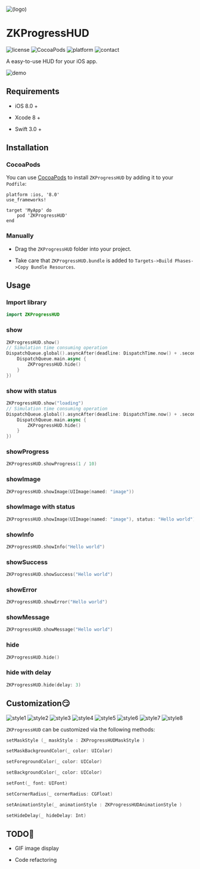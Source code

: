 ![(logo)](https://raw.githubusercontent.com/WangWenzhuang/ZKProgressHUD/master/Demo/image%402x.png)

# ZKProgressHUD

![license](https://img.shields.io/badge/license-MIT-brightgreen.svg)
![CocoaPods](https://img.shields.io/badge/pod-v1.0-brightgreen.svg)
![platform](https://img.shields.io/badge/platform-iOS-brightgreen.svg)
![contact](https://img.shields.io/badge/contact-1020304029%40qq.com-brightgreen.svg)

A easy-to-use HUD for your iOS app.

![demo](https://raw.githubusercontent.com/WangWenzhuang/ZKProgressHUD/master/image/demo.gif)

## Requirements

* iOS 8.0 +

* Xcode 8 +

* Swift 3.0 +

## Installation

### CocoaPods

You can use [CocoaPods](http://cocoapods.org/) to install `ZKProgressHUD` by adding it to your `Podfile`:

```ogdl
platform :ios, '8.0'
use_frameworks!

target 'MyApp' do
    pod 'ZKProgressHUD'
end
```
### Manually

* Drag the `ZKProgressHUD` folder into your project.

* Take care that `ZKProgressHUD.bundle` is added to `Targets->Build Phases->Copy Bundle Resources`.

## Usage

### Import library

```swift
import ZKProgressHUD
```

### show

```swift
ZKProgressHUD.show()
// Simulation time consuming operation
DispatchQueue.global().asyncAfter(deadline: DispatchTime.now() + .seconds(3), execute: {
    DispatchQueue.main.async {
        ZKProgressHUD.hide()
    }
})
```

### show with status

```swift
ZKProgressHUD.show("loading")
// Simulation time consuming operation
DispatchQueue.global().asyncAfter(deadline: DispatchTime.now() + .seconds(3), execute: {
    DispatchQueue.main.async {
        ZKProgressHUD.hide()
    }
})
```

### showProgress

```swift
ZKProgressHUD.showProgress(1 / 10)
```

### showImage

```swift
ZKProgressHUD.showImage(UIImage(named: "image"))
```

### showImage with status

```swift
ZKProgressHUD.showImage(UIImage(named: "image"), status: "Hello world")
```

### showInfo

```swift
ZKProgressHUD.showInfo("Hello world")
```

### showSuccess

```swift
ZKProgressHUD.showSuccess("Hello world")
```

### showError

```swift
ZKProgressHUD.showError("Hello world")
```

### showMessage

```swift
ZKProgressHUD.showMessage("Hello world")
```

### hide

```swift
ZKProgressHUD.hide()
```

### hide with delay

```swift
ZKProgressHUD.hide(delay: 3)
```

## Customization😏

![style1](https://raw.githubusercontent.com/WangWenzhuang/ZKProgressHUD/master/image/style1.PNG)
![style2](https://raw.githubusercontent.com/WangWenzhuang/ZKProgressHUD/master/image/style2.PNG)
![style3](https://raw.githubusercontent.com/WangWenzhuang/ZKProgressHUD/master/image/style3.PNG)
![style4](https://raw.githubusercontent.com/WangWenzhuang/ZKProgressHUD/master/image/style4.PNG)
![style5](https://raw.githubusercontent.com/WangWenzhuang/ZKProgressHUD/master/image/style5.PNG)
![style6](https://raw.githubusercontent.com/WangWenzhuang/ZKProgressHUD/master/image/style6.PNG)
![style7](https://raw.githubusercontent.com/WangWenzhuang/ZKProgressHUD/master/image/style7.PNG)
![style8](https://raw.githubusercontent.com/WangWenzhuang/ZKProgressHUD/master/image/style8.PNG)

`ZKProgressHUD` can be customized via the following methods:

```swift
setMaskStyle (_ maskStyle : ZKProgressHUDMaskStyle )

setMaskBackgroundColor(_ color: UIColor)

setForegroundColor(_ color: UIColor)

setBackgroundColor(_ color: UIColor)

setFont(_ font: UIFont)

setCornerRadius(_ cornerRadius: CGFloat)

setAnimationStyle(_ animationStyle : ZKProgressHUDAnimationStyle )

setHideDelay(_ hideDelay: Int)
```

## TODO💪

* GIF image display

* Code refactoring
